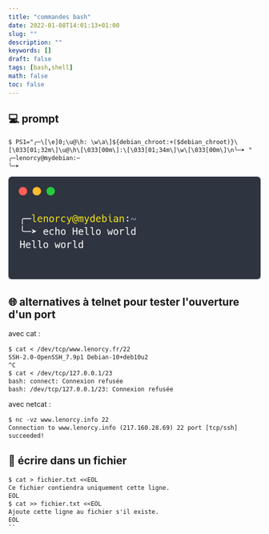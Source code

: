 ```yaml
---
title: "commandes bash"
date: 2022-01-08T14:01:13+01:00
slug: ""
description: ""
keywords: []
draft: false
tags: [bash,shell]
math: false
toc: false
---
```

## 💻 prompt
```
$ PS1="╭─\[\e]0;\u@\h: \w\a\]${debian_chroot:+($debian_chroot)}\[\033[01;32m\]\u@\h\[\033[00m\]:\[\033[01;34m\]\w\[\033[00m\]\n╰─➤ "
╭─lenorcy@mydebian:~
╰─➤ 

```

![prompt](/images/prompt.png)


## 🌐 alternatives à telnet pour tester l'ouverture d'un port

avec cat :
```
$ cat < /dev/tcp/www.lenorcy.fr/22
SSH-2.0-OpenSSH_7.9p1 Debian-10+deb10u2
^C
$ cat < /dev/tcp/127.0.0.1/23
bash: connect: Connexion refusée
bash: /dev/tcp/127.0.0.1/23: Connexion refusée
```
avec netcat :
```
$ nc -vz www.lenorcy.info 22
Connection to www.lenorcy.info (217.160.28.69) 22 port [tcp/ssh] succeeded!

```

## 📝 écrire dans un fichier
```
$ cat > fichier.txt <<EOL
Ce fichier contiendra uniquement cette ligne.
EOL
$ cat >> fichier.txt <<EOL
Ajoute cette ligne au fichier s'il existe.
EOL
``
